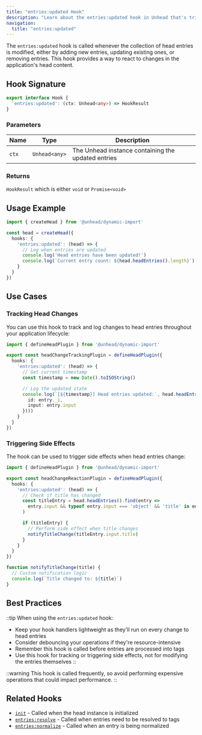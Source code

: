 ```yaml
---
title: "entries:updated Hook"
description: "Learn about the entries:updated hook in Unhead that's triggered when head entries are modified"
navigation:
  title: "entries:updated"
---
```


The `entries:updated` hook is called whenever the collection of head entries is modified, either by adding new entries, updating existing ones, or removing entries. This hook provides a way to react to changes in the application's head content.

## Hook Signature

```ts
export interface Hook {
  'entries:updated': (ctx: Unhead<any>) => HookResult
}
```

### Parameters

| Name | Type | Description |
|------|------|-------------|
| `ctx` | `Unhead<any>` | The Unhead instance containing the updated entries |

### Returns

`HookResult` which is either `void` or `Promise<void>`

## Usage Example

```ts
import { createHead } from '@unhead/dynamic-import'

const head = createHead({
  hooks: {
    'entries:updated': (head) => {
      // Log when entries are updated
      console.log('Head entries have been updated!')
      console.log(`Current entry count: ${head.headEntries().length}`)
    }
  }
})
```

## Use Cases

### Tracking Head Changes

You can use this hook to track and log changes to head entries throughout your application lifecycle:

```ts
import { defineHeadPlugin } from '@unhead/dynamic-import'

export const headChangeTrackingPlugin = defineHeadPlugin({
  hooks: {
    'entries:updated': (head) => {
      // Get current timestamp
      const timestamp = new Date().toISOString()

      // Log the updated state
      console.log(`[${timestamp}] Head entries updated:`, head.headEntries().map(entry => ({
        id: entry._i,
        input: entry.input
      })))
    }
  }
})
```

### Triggering Side Effects

The hook can be used to trigger side effects when head entries change:

```ts
import { defineHeadPlugin } from '@unhead/dynamic-import'

export const headChangeReactionPlugin = defineHeadPlugin({
  hooks: {
    'entries:updated': (head) => {
      // Check if title has changed
      const titleEntry = head.headEntries().find(entry =>
        entry.input && typeof entry.input === 'object' && 'title' in entry.input
      )

      if (titleEntry) {
        // Perform side effect when title changes
        notifyTitleChange(titleEntry.input.title)
      }
    }
  }
})

function notifyTitleChange(title) {
  // Custom notification logic
  console.log(`Title changed to: ${title}`)
}
```

## Best Practices

::tip
When using the `entries:updated` hook:

- Keep your hook handlers lightweight as they'll run on every change to head entries
- Consider debouncing your operations if they're resource-intensive
- Remember this hook is called before entries are processed into tags
- Use this hook for tracking or triggering side effects, not for modifying the entries themselves
::

::warning
This hook is called frequently, so avoid performing expensive operations that could impact performance.
::

## Related Hooks

- [`init`](/api/hooks/init) - Called when the head instance is initialized
- [`entries:resolve`](/api/hooks/entries-resolve) - Called when entries need to be resolved to tags
- [`entries:normalize`](/api/hooks/entries-normalize) - Called when an entry is being normalized
